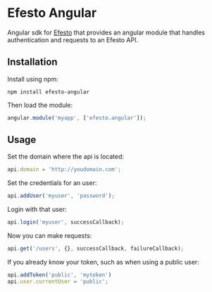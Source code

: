 # Efesto Angular

Angular sdk for [Efesto](https://github.com/Vesuvium/efesto) that provides
an angular module that handles authentication and requests to an Efesto API.

## Installation

Install using npm:
```
npm install efesto-angular
```

Then load the module:
```js
angular.module('myapp', ['efesto.angular']);
```

## Usage

Set the domain where the api is located:
```js
api.domain = 'http://youdomain.com';
```

Set the credentials for an user:
```js
api.addUser('myuser', 'password');
```

Login with that user:
```js
api.login('myuser', successCallback);
```

Now you can make requests:
```js
api.get('/users', {}, successCallback, failureCallback);
```

If you already know your token, such as when using a public user:
```js
api.addToken('public', 'mytoken')
api.user.currentUser = 'public';
```
